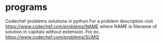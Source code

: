 # programs
Codechef problems solutions in python
For a problem description visit https://www.codechef.com/problems/NAME where NAME is filename of solution in capitals without extension.
For ex. https://www.codechef.com/problems/SUMQ
